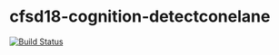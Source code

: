 # cfsd18-cognition-detectconelane
[![Build Status](https://travis-ci.org/cfsd/cfsd18-cognition-detectconelane.svg?branch=master)](https://travis-ci.org/cfsd/cfsd18-cognition-detectconelane)
